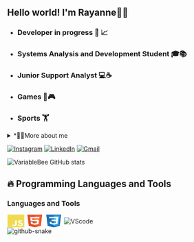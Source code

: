 ## Hello world! I'm Rayanne👋🏻

* ### Developer in progress :construction_worker: :chart_with_upwards_trend:
* ### Systems Analysis and Development Student :mortar_board::books:
* ### Junior Support Analyst :computer::coffee:
* ### Games :space_invader::video_game:
* ### Sports :weight_lifting:

  <!-- Dropdown -->
<details>
 <summary>*👨‍💻More about me</summary>

  - 💬 I am 26 years old, currently living in Brazil. I have fluency in English and have experience with SQL, Python, Data Analysis, Data visualization, and Machine Learning. I'm also a content creator on YouTube since 2018, which helped me develop important skills such as creativity, communication, marketing, analytical capability, community and social media management.

  - ⚡ I enjoy reading, whether it's a good book, manga, or comics, as well as watching movies and playing games! I believe that our personal interests contribute to a more refined perception of things and problem-solving. \o/
</details>

  
<!-- Links -->

 [![Instagram](https://img.shields.io/badge/Instagram-E4405F?style=for-the-badge&logo=instagram&logoColor=white)](https://www.instagram.com/raylyxd/)
 [![LinkedIn](https://img.shields.io/badge/LinkedIn-0077B5?style=for-the-badge&logo=linkedin&logoColor=white)](https://www.linkedin.com/in/rayannetiffany/)
 [![Gmail](https://img.shields.io/badge/Gmail-D14836?style=for-the-badge&logo=gmail&logoColor=white)](mailto:tiffanyrayanne@gmail.com)


 ![VariableBee GitHub stats](https://github-readme-stats.vercel.app/api?username=RayanneTiffany&theme=radical)

 
## 🔥 Programming Languages and Tools
<!--  Programming Languages and Tools -->
  <div style="flex-basis: 48%;">
    <h3>Languages and Tools</h3>
    <img align="center" alt="Js" height="30" width="40" src="https://raw.githubusercontent.com/devicons/devicon/master/icons/javascript/javascript-plain.svg">
    <img align="center" alt="HTML" height="30" width="40" src="https://raw.githubusercontent.com/devicons/devicon/master/icons/html5/html5-original.svg">
    <img align="center" alt="CSS" height="30" width="40" src="https://raw.githubusercontent.com/devicons/devicon/master/icons/css3/css3-original.svg">
     <img align="center" alt="VScode" height="30" width="40" src="https://cdn.jsdelivr.net/gh/devicons/devicon/icons/vscode/vscode-original.svg">
  </div>
  

<picture>
  <source media="(prefers-color-scheme: dark)" srcset="https://raw.githubusercontent.com/Nawsacul/nawsacul/output/github-contribution-grid-snake-dark.svg">
  <source media="(prefers-color-scheme: light)" srcset="https://raw.githubusercontent.com/Nawsacul/nawsacul/output/github-contribution-grid-snake.svg">
  <img alt="github-snake" src="github-snake.svg">
</picture>

